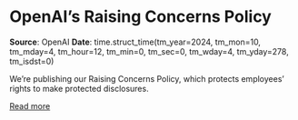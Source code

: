 # OpenAI’s Raising Concerns Policy

**Source**: OpenAI
**Date**: time.struct_time(tm_year=2024, tm_mon=10, tm_mday=4, tm_hour=12, tm_min=0, tm_sec=0, tm_wday=4, tm_yday=278, tm_isdst=0)

We’re publishing our Raising Concerns Policy, which protects employees’ rights to make protected disclosures.

[Read more](https://openai.com/index/openai-raising-concerns-policy)

